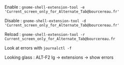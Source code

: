 Enable :
`gnome-shell-extension-tool -e 'Current_screen_only_for_Alternate_Tab@bourcereau.fr'`

Disable :
`gnome-shell-extension-tool -d 'Current_screen_only_for_Alternate_Tab@bourcereau.fr'`

Reload :
`gnome-shell-extension-tool -r Current_screen_only_for_Alternate_Tab@bourcereau.fr`

Look at errors with `journalctl -f`

Looking glass :
ALT-F2 lg -> extensions -> show errors
